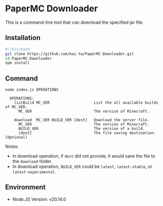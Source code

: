 # PaperMC Downloader

This is a command-line tool that can download the specified jar file.

## Installation

```bash
#!/bin/bash
git clone https://github.com/kai-tw/PaperMC-Downloader.git
cd PaperMC-Downloader
npm install
```

## Command

```
node index.js OPERATIONS

  OPERATIONS:
    listBuild MC_VER                    List the all available builds of MC_VER.
      MC_VER                            The version of Minecraft.

    download  MC_VER BUILD_VER [dest]   Download the server file.
      MC_VER                            The version of Minecraft.
      BUILD_VER                         The version of a build.
      [dest]                            The file saving destination. (Optional)
```

Notes:
- In download operation, if `dest` did not provide, it would save the file to the `download` folder.
- In download operation, `BUILD_VER` could be `latest`, `latest-stable`, or `latest-experimental`.

## Environment

- Node.JS Version: v20.14.0
